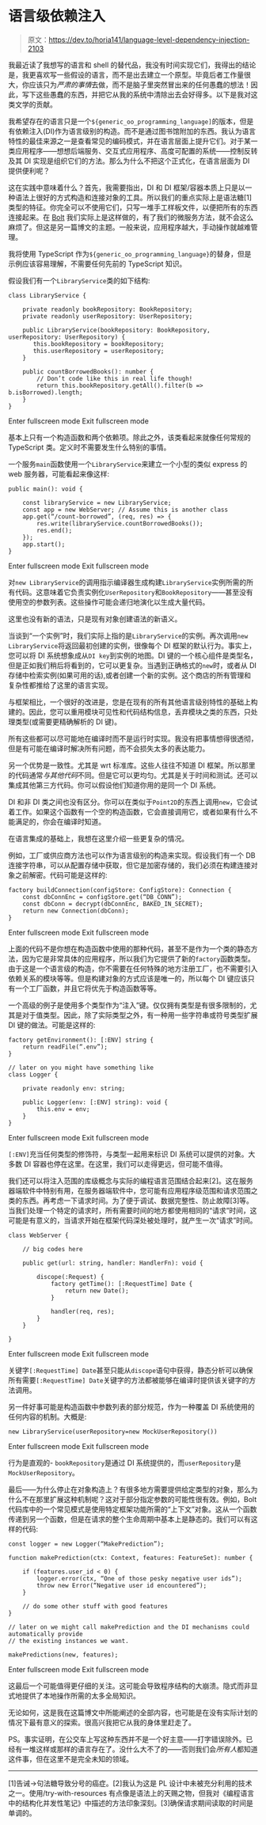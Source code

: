 # 语言级依赖注入

> 原文：<https://dev.to/horia141/language-level-dependency-injection-2103>

我最近读了我想写的语言和 shell 的替代品，我没有时间实现它们，我得出的结论是，我更喜欢写一些假设的语言，而不是出去建立一个原型。毕竟后者工作量很大，你应该只为*严肃的事情*去做，而不是脑子里突然冒出来的任何愚蠢的想法！因此，写下这些愚蠢的东西，并把它从我的系统中清除出去会好得多。以下是我对这类文学的贡献。

我希望存在的语言只是一个`${generic_oo_programming_language]`的版本，但是有依赖注入(DI)作为语言级别的构造。而不是通过图书馆附加的东西。我认为语言特性的最佳来源之一是查看常见的编码模式，并在语言层面上提升它们。对于某一类应用程序——想想后端服务、交互式应用程序、高度可配置的系统——控制反转及其 DI 实现是组织它们的方法。那么为什么不把这个正式化，在语言层面为 DI 提供便利呢？

这在实践中意味着什么？首先，我需要指出，DI 和 DI 框架/容器本质上只是以一种语法上很好的方式构造和连接对象的工具。所以我们的重点实际上是语法糖[1]类型的特征。你完全可以不使用它们，只写一堆手工样板文件，以便把所有的东西连接起来。在 [Bolt](https://careers.bolt.eu/) 我们实际上是这样做的，有了我们的微服务方法，就不会这么麻烦了。但这是另一篇博文的主题。一般来说，应用程序越大，手动操作就越难管理。

我将使用 TypeScript 作为`${generic_oo_programming_language}`的替身，但是示例应该容易理解，不需要任何先前的 TypeScript 知识。

假设我们有一个`LibraryService`类的如下结构:

```
class LibraryService {

    private readonly bookRepository: BookRepository;
    private readonly userRepository: UserRepository;

    public LibraryService(bookRepository: BookRepository, userRepository: UserRepository) {
       this.bookRepository = bookRepository;
       this.userRepository = userRepository;
    }

    public countBorrowedBooks(): number {
        // Don’t code like this in real life though!
        return this.bookRepository.getAll().filter(b => b.isBorrowed).length;
    }
} 
```

Enter fullscreen mode Exit fullscreen mode

基本上只有一个构造函数和两个依赖项。除此之外，该类看起来就像任何常规的 TypeScript 类。定义时不需要发生什么特别的事情。

一个服务`main`函数使用一个`LibraryService`来建立一个小型的类似 express 的 web 服务器，可能看起来像这样:

```
public main(): void {

    const libraryService = new LibraryService;
    const app = new WebServer; // Assume this is another class
    app.get(“/count-borrowed”, (req, res) => {
        res.write(libraryService.countBorrowedBooks());
        res.end();
    });
    app.start();
} 
```

Enter fullscreen mode Exit fullscreen mode

对`new LibraryService`的调用指示编译器生成构建`LibraryService`实例所需的所有代码。这意味着它负责实例化`UserRepository`和`BookRepository`——甚至没有使用空的参数列表。这些操作可能会递归地演化以生成大量代码。

这里也没有新的语法，只是现有对象创建语法的新语义。

当谈到“一个实例”时，我们实际上指的是`LibraryService`的实例。再次调用`new LibraryService`将返回最初创建的实例，很像每个 DI 框架的默认行为。事实上，您可以将 DI 系统想象成从`DI key`到实例的地图。DI 键的一个核心组件是类型名，但是正如我们稍后将看到的，它可以更复杂。当遇到正确格式的`new`时，或者从 DI 存储中检索实例(如果可用的话),或者创建一个新的实例。这个商店的所有管理和复杂性都推给了这里的语言实现。

与框架相比，一个很好的改进是，您是在现有的所有其他语言级别特性的基础上构建的。因此，您可以重用模块可见性和代码结构信息，丢弃模块之类的东西，只处理类型(或需要更精确解析的 DI 键)。

所有这些都可以尽可能地在编译时而不是运行时实现。我没有把事情想得很透彻，但是有可能在编译时解决所有问题，而不会损失太多的表达能力。

另一个优势是一致性。尤其是 wrt 标准库。这些人往往不知道 DI 框架。所以那里的代码通常*与其他代码*不同。但是它可以更均匀。尤其是关于时间和测试。还可以集成其他第三方代码。你可以假设他们知道你用的是同一个 DI 系统。

DI 和非 DI 类之间也没有区分。你可以在类似于`Point2D`的东西上调用`new`，它会试着工作。如果这个函数有一个空的构造函数，它会直接调用它，或者如果有什么不能满足的，你会在编译时知道。

在语言集成的基础上，我想在这里介绍一些更复杂的情况。

例如，工厂或供应商方法也可以作为语言级别的构造来实现。假设我们有一个 DB 连接字符串，可以从配置存储中获取，但它是加密存储的，我们必须在构建连接对象之前解密。代码可能是这样的:

```
factory buildConnection(configStore: ConfigStore): Connection {
    const dbConnEnc = configStore.get(“DB_CONN”);
    const dbConn = decrypt(dbConnEnc, BAKED_IN_SECRET);
    return new Connection(dbConn);
} 
```

Enter fullscreen mode Exit fullscreen mode

上面的代码不是你想在构造函数中使用的那种代码，甚至不是作为一个类的静态方法，因为它是非常具体的应用程序，所以我们为它提供了新的`factory`函数类型。由于这是一个语言级的构造，你不需要在任何特殊的地方注册工厂，也不需要引入依赖关系的模块等等。但是构建对象的方式应该是唯一的，所以每个 DI 键应该只有一个工厂函数，并且它将优先于构造函数等等。

一个高级的例子是使用多个类型作为“注入”键。仅仅拥有类型是有很多限制的，尤其是对于值类型。因此，除了实际类型之外，有一种用一些字符串或符号类型扩展 DI 键的做法。可能是这样的:

```
factory getEnvironment(): [:ENV] string {
    return readFile(“.env”);
}

// later on you might have something like
class Logger {

    private readonly env: string;

    public Logger(env: [:ENV] string): void {
        this.env = env;
    }
} 
```

Enter fullscreen mode Exit fullscreen mode

`[:ENV]`充当任何类型的修饰符，与类型一起用来标识 DI 系统可以提供的对象。大多数 DI 容器也停在这里。在这里，我们可以走得更远，但可能不值得。

我们还可以将注入范围的库级概念与实际的编程语言范围结合起来[2]。这在服务器端软件中特别有用，在服务器端软件中，您可能有应用程序级范围和请求范围之类的东西。再考虑一下请求时间。为了便于调试、数据完整性、防止故障[3]等。当我们处理一个特定的请求时，所有需要时间的地方都使用相同的“请求”时间，这可能是有意义的，当请求开始在框架代码深处被处理时，就产生一次“请求”时间。

```
class WebServer {

    // big codes here

    public get(url: string, handler: HandlerFn): void {

        discope(:Request) {
            factory getTime(): [:RequestTime] Date {
                return new Date();
            }

            handler(req, res);
        }
    }

} 
```

Enter fullscreen mode Exit fullscreen mode

关键字`[:RequestTime] Date`甚至只能从`discope`语句中获得，静态分析可以确保所有需要`[:RequestTime] Date`关键字的方法都被能够在编译时提供该关键字的方法调用。

另一件好事可能是构造函数中参数列表的部分规范，作为一种覆盖 DI 系统使用的任何内容的机制。大概是:

```
new LibraryService(userRepository=new MockUserRepository()) 
```

Enter fullscreen mode Exit fullscreen mode

行为是直观的- `bookRepository`是通过 DI 系统提供的，而`userRepository`是`MockUserRepository`。

最后——为什么停止在对象构造上？有很多地方需要提供给定类型的对象，那么为什么不在那里扩展这种机制呢？这对于部分指定参数的可能性很有效。例如，Bolt 代码库中的一个常见模式是使用特定框架功能所需的“上下文”对象。这从一个函数传递到另一个函数，但是在请求的整个生命周期中基本上是静态的。我们可以有这样的代码:

```
const logger = new Logger(“MakePrediction”);

function makePrediction(ctx: Context, features: FeatureSet): number {

    if (features.user_id < 0) {
        logger.error(ctx, “One of those pesky negative user ids”);
        throw new Error(“Negative user id encountered”);
    }

    // do some other stuff with good features
}

// later on we might call makePrediction and the DI mechanisms could automatically provide
// the existing instances we want.

makePredictions(new, features); 
```

Enter fullscreen mode Exit fullscreen mode

这最后一个可能值得更仔细的关注。这可能会导致程序结构的大崩溃。隐式而非显式地提供了本地操作所需的太多全局知识。

无论如何，这是我在这篇博文中所能阐述的全部内容，也可能是在没有实际计划的情况下最有意义的探索。很高兴我把它从我的身体里赶走了。

PS。事实证明，在公交车上写这种东西并不是一个好主意——打字错误除外。已经有一堆这样或那样的语言存在了。没什么大不了的——否则我们会*所有人*都知道这件事，但在这里不是完全未知的领域。

* * *

[1]告诫→句法糖导致分号的癌症。[2]我认为这是 PL 设计中未被充分利用的技术之一。使用/try-with-resources 有点像是语法上的天赐之物，但我对《编程语言中的结构化并发性笔记》中描述的方法印象深刻。[3]确保请求期间读取的时间是单调的。